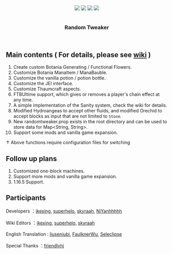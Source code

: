<div align="center">
    <a herf="https://github.com/ikexing-cn/RandomTweaker/issues"> <img src="https://img.shields.io/github/issues/ikexing-cn/RandomTweaker?color=orange&logo=github&style=flat-square"></a>
    <a herf="https://github.com/ikexing-cn/RandomTweaker/network/members"> <img src="https://img.shields.io/github/forks/ikexing-cn/RandomTweaker?color=red&logo=github&style=flat-square"></a>
    <a herf="https://github.com/ikexing-cn/RandomTweaker/stargazers"> <img src="https://img.shields.io/github/stars/ikexing-cn/RandomTweaker?logo=github&style=flat-square"></a>
    <a herf="https://github.com/ikexing-cn/RandomTweaker/blob/1.12/LICENSE"> <img src="https://img.shields.io/github/license/ikexing-cn/RandomTweaker?color=green&logo=github&style=flat-square"></a>
</div><br />
<div align="center">
    <h3 align="center">Random Tweaker</h3>
    <br />
</div>

## Main contents ( For details, please see [wiki](https://github.com/ikexing-cn/RandomTweaker/wiki) )
1. Create custom Botania Generating / Functional Flowers.
2. Customize Botania ManaItem / ManaBauble.
3. Customize the vanilla potion / potion bottle.
4. Customize the JEI interface.
5. Customize Thaumcraft aspects.
6. FTBUltime support, which gives or removes a player's chain effect at any time.
7. A simple implementation of the Sanity system, check the wiki for details.
8. Modified Hydroangeas to accept other fluids, and modified Orechid to accept blocks as input that are not limited to `Stone`.
9. New randomtweaker.prop exists in the root directory and can be used to store data for Map<String, String>.
10. Support some mods and vanilla game expansion.

↑ Above functions require configuration files for switching

## Follow up plans
1. Customized one-block machines.
2. Support more mods and vanilla game expansion.
3. 1.16.5 Support.

## Participants

Developers ：[ikexing](https://github.com/ikexing-cn), [superhelo](https://github.com/XHL315), [skyraah](https://github.com/skyraah), [NiYanhhhhh](https://github.com/NiYanhhhhh) <br /><br />
Wiki Editors ：[ikexing](https://github.com/ikexing-cn), [superhelo](https://github.com/XHL315), [skyraah](https://github.com/skyraah) <br /><br />
English Translation : [liuseniubi](https://github.com/liuseniubi), [FaulknerWu](https://github.com/FaulknerWu), [Seleclipse](https://github.com/lunareclipse-64) <br /><br />
Special Thanks ：[friendlyhj](https://github.com/friendlyhj)

